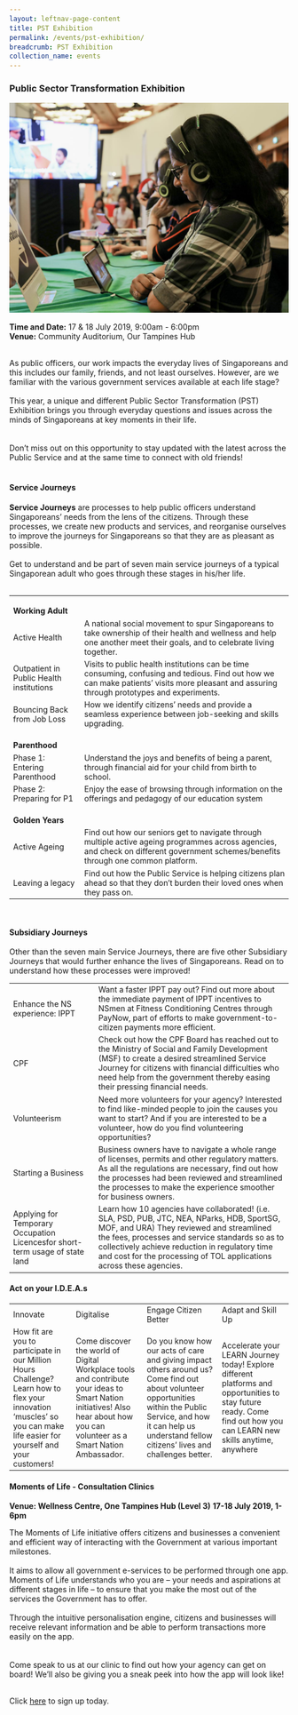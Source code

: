 ```yaml
---
layout: leftnav-page-content
title: PST Exhibition
permalink: /events/pst-exhibition/
breadcrumb: PST Exhibition
collection_name: events
---
```

### Public Sector Transformation Exhibition
![PST Exhibition](/images/1.jpg)

**Time and Date:** 17 & 18 July 2019, 9:00am - 6:00pm<br>
**Venue:** Community Auditorium, Our Tampines Hub
<br>
<br>

As public officers, our work impacts the everyday lives of Singaporeans and this includes our family, friends, and not least ourselves. However, are we familiar with the various government services available at each life stage?
<br>
<br>
This year, a unique and different Public Sector Transformation (PST) Exhibition brings you through everyday questions and issues across the minds of Singaporeans at key moments in their life.  
<br>
<br>
Don’t miss out on this opportunity to stay updated with the latest across the Public Service and at the same time to connect with old friends! <br>
<br>

#### Service Journeys
<b>Service Journeys</b> are processes to help public officers understand Singaporeans’ needs from the lens of the citizens. Through these processes, we create new products and services, and reorganise ourselves to improve the journeys for Singaporeans so that they are as pleasant as possible.
<br>
<br>
Get to understand and be part of seven main service journeys of a typical Singaporean adult who goes through these stages in his/her life. 
<br>
<br>

<table>
	<tr>
		<td colspan="2">
				<br>
			<b>Working Adult</b>
		</td>
	</tr>
	<tr>
		<td>
			Active Health
		</td>
		<td>
			A national social movement to spur Singaporeans to take ownership of their health and wellness and help one another meet their goals, and to celebrate living together.
		</td>
	</tr>
	<tr>
		<td>
			Outpatient in Public Health institutions
		</td>
		<td>
			Visits to public health institutions can be time consuming, confusing and tedious. Find out how we can make patients’ visits more pleasant and assuring through prototypes and experiments.
		</td>
	</tr>
	<tr>
		<td>
			Bouncing Back from Job Loss
		</td>
		<td>
			How we identify citizens’ needs and provide a seamless experience between job-seeking and skills upgrading.
		</td>
	</tr>
	<tr>
		<td colspan="2">
			<br>
			<b>Parenthood</b>
		</td>
	</tr>
	<tr>
		<td>
			Phase 1: Entering Parenthood
		</td>
		<td>
			Understand the joys and benefits of being a parent, through financial aid for your child from birth to school.
		</td>
	</tr>
	<tr>
		<td>
			Phase 2: Preparing for P1
		</td>
		<td>
			Enjoy the ease of browsing through information on the offerings and pedagogy of our education system
		</td>
	</tr>
	<tr>
		<td colspan="2">
			<br>
			<b>Golden Years</b>
		</td>
	</tr>
	<tr>
		<td>
			Active Ageing
		</td>
		<td>
			Find out how our seniors get to navigate through multiple active ageing programmes across agencies, and check on different government schemes/benefits through one common platform.
		</td>
	</tr>
	<tr>
		<td>
			Leaving a legacy
		</td>
		<td>
			Find out how the Public Service is helping citizens plan ahead so that they don’t burden their loved ones when they pass on.
		</td>
	</tr>
</table>
<br>

#### Subsidiary Journeys

Other than the seven main Service Journeys, there are five other Subsidiary Journeys that would further enhance the lives of Singaporeans. Read on to understand how these processes were improved!

<table>
	<tr>
		<td>
			Enhance the NS experience: IPPT
		</td>
		<td>
			Want a faster IPPT pay out? Find out more about the immediate payment of IPPT incentives to NSmen at Fitness Conditioning Centres through PayNow, part of efforts to make government-to-citizen payments more efficient.
		</td>
	</tr>
	<tr>
		<td>
			CPF
		</td>
		<td>
			Check out how the CPF Board has reached out to the Ministry of Social and Family Development (MSF) to create a desired streamlined Service Journey for citizens with financial difficulties who need help from the government thereby easing their pressing financial needs.
		</td>
	</tr>
	<tr>
		<td>
			Volunteerism
		</td>
		<td>
			Need more volunteers for your agency? Interested to find like-minded people to join the causes you want to start? And if you are interested to be a volunteer, how do you find volunteering opportunities?
		</td>
	</tr>
	<tr>
		<td>
			Starting a Business
		</td>
		<td>
			Business owners have to navigate a whole range of licenses, permits and other regulatory matters. As all the regulations are necessary, find out how the processes had been reviewed and streamlined the processes to make the experience smoother for business owners.
		</td>
	</tr>
	<tr>
		<td>
			Applying for Temporary Occupation Licencesfor short-term usage of state land
		</td>
		<td>
			Learn how 10 agencies have collaborated! (i.e. SLA, PSD, PUB, JTC, NEA, NParks, HDB, SportSG, MOF, and URA) They reviewed and streamlined the fees, processes and service standards so as to collectively achieve reduction in regulatory time and cost for the processing of TOL applications across these agencies.
		</td>
	</tr>
</table>
	

#### Act on your I.D.E.A.s
<table>
	<tr>
		<td>
			Innovate
		</td>
		<td>
			Digitalise
		</td>
		<td>
			Engage Citizen Better
		</td>
		<td>
			Adapt and Skill Up
		</td>
	</tr>
	<tr>
		<td>
			How fit are you to participate in our Million Hours Challenge? Learn how to flex your innovation ‘muscles’ so you can make life easier for yourself and your customers!
		</td>	
		<td>
			Come discover the world of Digital Workplace tools and contribute your ideas to Smart Nation initiatives! Also hear about how you can volunteer as a Smart Nation Ambassador.
		</td>
		<td>
			Do you know how our acts of care and giving impact others around us? Come find out about volunteer opportunities within the Public Service, and how it can help us understand fellow citizens’ lives and challenges better.
		</td>
		<td>
			Accelerate your LEARN Journey today! Explore different platforms and opportunities to stay future ready. Come find out how you can LEARN new skills anytime, anywhere
		</td>
	</tr>
</table>

#### Moments of Life - Consultation Clinics
**Venue: Wellness Centre, One Tampines Hub (Level 3)**
**17-18 July 2019, 1-6pm**

The Moments of Life initiative offers citizens and businesses a convenient and efficient way of interacting with the Government at various important milestones.
<br>
<br>
It aims to allow all government e-services to be performed through one app. Moments of Life understands who you are – your needs and aspirations at different stages in life – to ensure that you make the most out of the services the Government has to offer.
<br>
<br>
Through the intuitive personalisation engine, citizens and businesses will receive relevant information and be able to perform transactions more easily on the app.     
<br>
<br> 
Come speak to us at our clinic to find out how your agency can get on board! We’ll also be giving you a sneak peek into how the app will look like!
<br>
<br>

Click <a href="https://www.eventbrite.com/e/moment-of-life-consultation-clinics-tickets-62454677622">here</a> to sign up today. 
<br>
<br>        



 


